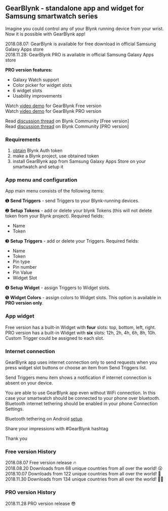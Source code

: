 ## GearBlynk - standalone app and widget for Samsung smartwatch series

Imagine you could control any of your Blynk running device from your wrist.
Now it is possible with GearBlynk app!

2018.08.07: GearBlynk is available for free download in official Samsung Galaxy Apps store    
2018.11.28: GearBlynk PRO is available in official Samsung Galaxy Apps store


**PRO version features:**

* Galaxy Watch support
* Color picker for widget slots
* 6 widget slots
* Usability improvements


Watch [video demo](https://www.youtube.com/watch?v=MkBfo__P5-Q) for GearBlynk Free version   
Watch [video demo](https://www.youtube.com/watch?v=i7XN_Xcg_Qs) for GearBlynk PRO version

Read [discussion thread](https://community.blynk.cc/t/gearblynk-standalone-app-and-widget-for-samsung-gear-s3-smartwatch-series/27725) on Blynk Community [Free version]  
Read [discussion thread](https://community.blynk.cc/t/gearblynk-pro-standalone-app-and-widget-for-samsung-smartwatch-series/30982) on Blynk Community [PRO version]  


### Requirements
1. [obtain](http://docs.blynk.cc/#getting-started-getting-started-with-the-blynk-app-4-auth-token) Blynk Auth token
1. make a Blynk project, use obtained token
1. install GearBlynk app from Samsung Galaxy Apps Store on your smartwatch and setup it


### App menu and configuration
App main menu consists of the following items:

➊ **Send Triggers** - send Triggers to your Blynk-running devices.

➋ **Setup Tokens** - add or delete your blynk Tokens (this will not delete token from your Blynk project).
Required fields: 
- Name
- Token

➌ **Setup Triggers** - add or delete your Triggers.
Required fields: 
- Name
- Token
- Pin type
- Pin number
- Pin Value
- Widget Slot

➍ **Setup Widget** - assign Triggers to Widget slots.

➎ **Widget Colors** - assign colors to Widget slots. This option is available in **PRO version only**.

   
   
### App widget
Free version has a built-in Widget with **four** slots: top, bottom, left, right.
PRO version has a built-in Widget with **six** slots: 12h, 2h, 4h, 6h, 8h, 10h.
Custom Trigger could be assigned to each slot.

   
   
### Internet connection
GearBlynk app uses internet connection only to send requests when you press widget slot 
buttons or choose an item from Send Triggers list.

Send Triggers menu item shows a notification if internet connection is absent on your device.

You are able to use GearBlynk app even without WiFi connection. In this case your smartwatch should be connected to your phone over bluetooth. 
Bluetooth internet tethering should be enabled in your phone Connection Settings.

Bluetooth tethering on Android [setup](https://drive.google.com/file/d/1hOui7izz4d4lcZPP9c_yMw5HaqX0_ncA/view?usp=sharing)

Share your impressions with #GearBlynk hashtag

Thank you

### Free version History
2018.08.07 Free version release :fire:   
2018.08.20 Downloads from 68 unique countries from all over the world!  :open_mouth:        
2018.10.07 Downloads from 122 unique countries from all over the world! :clap:  
2018.11.30 Downloads from 134 unique countries from all over the world! :clap::clap:  


### PRO version History
2018.11.28 PRO version release :sunglasses:    
